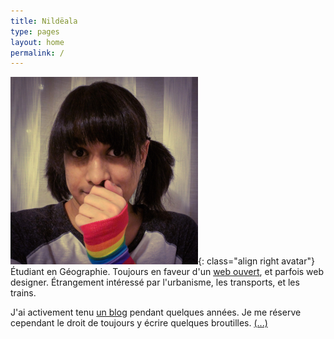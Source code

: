 ```yaml
---
title: Nildëala
type: pages
layout: home
permalink: /
---
```

![Ma tête toute fière. Ou quelque chose du genre.](/images/layout/logos/pride-look-v2-300px.png){: class="align right avatar"} Étudiant en Géographie. Toujours en faveur d'un [web ouvert](https://www.mozilla.org/fr/about/manifesto/), et parfois web designer. Étrangement intéressé par l'urbanisme, les transports, et les trains.

J'ai activement tenu [un blog](/fr/archive) pendant quelques années. Je me réserve cependant le droit de toujours y écrire quelques broutilles. [(...)](/fr/about)

<!--<span style="opacity:.5;"><span class="octicon octicon-location"></span> Lyon, France.</span>-->
